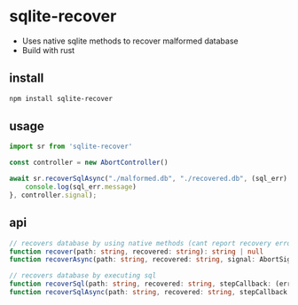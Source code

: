 # sqlite-recover

* Uses native sqlite methods to recover malformed database
* Build with rust

## install
```sh
npm install sqlite-recover
```

## usage
```ts
import sr from 'sqlite-recover'

const controller = new AbortController()

await sr.recoverSqlAsync("./malformed.db", "./recovered.db", (sql_err) => {
    console.log(sql_err.message)
}, controller.signal);

```

## api
```ts
// recovers database by using native methods (cant report recovery errors yet)
function recover(path: string, recovered: string): string | null
function recoverAsync(path: string, recovered: string, signal: AbortSignal): Promise<undefined>

// recovers database by executing sql
function recoverSql(path: string, recovered: string, stepCallback: (err: Error) => void): string | null
function recoverSqlAsync(path: string, recovered: string, stepCallback: (err: Error | null) => void, signal: AbortSignal): Promise<undefined>
```
